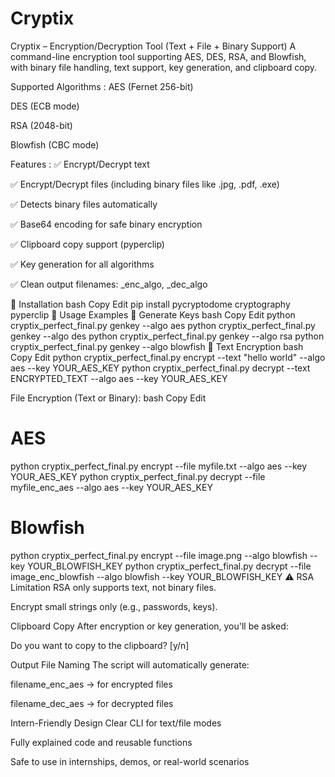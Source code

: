# Cryptix
Cryptix – Encryption/Decryption Tool (Text + File + Binary Support)
A command-line encryption tool supporting AES, DES, RSA, and Blowfish, with binary file handling, text support, key generation, and clipboard copy.

Supported Algorithms : 
AES (Fernet 256-bit)

DES (ECB mode)

RSA (2048-bit)

Blowfish (CBC mode)

Features :
✅ Encrypt/Decrypt text

✅ Encrypt/Decrypt files (including binary files like .jpg, .pdf, .exe)

✅ Detects binary files automatically

✅ Base64 encoding for safe binary encryption

✅ Clipboard copy support (pyperclip)

✅ Key generation for all algorithms

✅ Clean output filenames: _enc_algo, _dec_algo

🧪 Installation
bash
Copy
Edit
pip install pycryptodome cryptography pyperclip
🚀 Usage Examples
🔑 Generate Keys
bash
Copy
Edit
python cryptix_perfect_final.py genkey --algo aes
python cryptix_perfect_final.py genkey --algo des
python cryptix_perfect_final.py genkey --algo rsa
python cryptix_perfect_final.py genkey --algo blowfish
📝 Text Encryption
bash
Copy
Edit
python cryptix_perfect_final.py encrypt --text "hello world" --algo aes --key YOUR_AES_KEY
python cryptix_perfect_final.py decrypt --text ENCRYPTED_TEXT --algo aes --key YOUR_AES_KEY

File Encryption (Text or Binary): 
bash
Copy
Edit
# AES
python cryptix_perfect_final.py encrypt --file myfile.txt --algo aes --key YOUR_AES_KEY
python cryptix_perfect_final.py decrypt --file myfile_enc_aes --algo aes --key YOUR_AES_KEY

# Blowfish
python cryptix_perfect_final.py encrypt --file image.png --algo blowfish --key YOUR_BLOWFISH_KEY
python cryptix_perfect_final.py decrypt --file image_enc_blowfish --algo blowfish --key YOUR_BLOWFISH_KEY
⚠️ RSA Limitation
RSA only supports text, not binary files.

Encrypt small strings only (e.g., passwords, keys).

 Clipboard Copy
After encryption or key generation, you'll be asked:

Do you want to copy to the clipboard? [y/n]

 Output File Naming
The script will automatically generate:

filename_enc_aes → for encrypted files

filename_dec_aes → for decrypted files

 Intern-Friendly Design
Clear CLI for text/file modes

Fully explained code and reusable functions

Safe to use in internships, demos, or real-world scenarios
